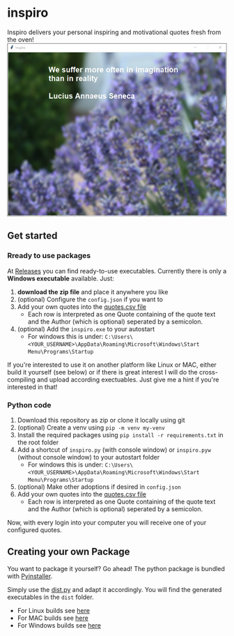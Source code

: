 # inspiro
Inspiro delivers your personal inspiring and motivational quotes fresh from the oven!
![inspiro.png](inspiro.png)

## Get started 

### Rready to use packages
At [Releases](https://github.com/tfreundo/inspiro/releases) you can find ready-to-use executables.
Currently there is only a **Windows executable** available.
Just:
1. **download the zip file** and place it anywhere you like
1. (optional) Configure the `config.json` if you want to
1. Add your own quotes into the [quotes.csv file](quotes.csv)
    * Each row is interpreted as one Quote containing of the quote text and the Author (which is optional) seperated by a semicolon.
1. (optional) Add the `inspiro.exe` to your autostart
    * For windows this is under: `C:\Users\<YOUR_USERNAME>\AppData\Roaming\Microsoft\Windows\Start Menu\Programs\Startup`

If you're interested to use it on another platform like Linux or MAC, either build it yourself (see below) or if there is great interest I will do the cross-compiling and upload according exectuables.
Just give me a hint if you're interested in that!

### Python code
1. Download this repository as zip or clone it locally using git
1. (optional) Create a venv using `pip -m venv my-venv`
1. Install the required packages using `pip install -r requirements.txt` in the root folder
1. Add a shortcut of `inspiro.py` (with console window) or `inspiro.pyw` (without console window) to your autostart folder
    * For windows this is under: `C:\Users\<YOUR_USERNAME>\AppData\Roaming\Microsoft\Windows\Start Menu\Programs\Startup`
1. (optional) Make other adoptions if desired in `config.json`
1. Add your own quotes into the [quotes.csv file](quotes.csv)
    * Each row is interpreted as one Quote containing of the quote text and the Author (which is optional) seperated by a semicolon.

Now, with every login into your computer you will receive one of your configured quotes.

## Creating your own Package
You want to package it yourself? Go ahead!
The python package is bundled with [Pyinstaller](http://www.pyinstaller.org/).

Simply use the [dist.py](dist.py) and adapt it accordingly.
You will find the generated executables in the `dist` folder.

* For Linux builds see [here](https://pyinstaller.readthedocs.io/en/stable/bootloader-building.html#building-for-gnu-linux)
* For MAC builds see [here](https://pyinstaller.readthedocs.io/en/stable/bootloader-building.html#building-for-mac-os-x)
* For Windows builds see [here](https://pyinstaller.readthedocs.io/en/stable/bootloader-building.html#building-for-windows)